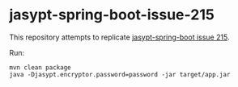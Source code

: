 # jasypt-spring-boot-issue-215

This repository attempts to replicate [jasypt-spring-boot issue 215](https://github.com/ulisesbocchio/jasypt-spring-boot/issues/215).

Run:

```
mvn clean package
java -Djasypt.encryptor.password=password -jar target/app.jar
```